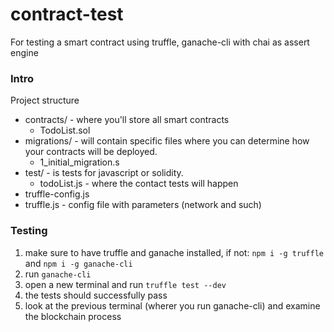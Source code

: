 # contract-test

For testing a smart contract using truffle, ganache-cli with chai as assert engine

### Intro

Project structure


- contracts/ - where you'll store all smart contracts
    - TodoList.sol
- migrations/  - will contain specific files where you can determine how your contracts will be deployed.
    - 1_initial_migration.s
- test/  - is tests for javascript or solidity.
    - todoList.js - where the contact tests will happen
- truffle-config.js 
- truffle.js - config file with parameters (network and such)

### Testing

1. make sure to have truffle and ganache installed, if not:
    `npm i -g truffle` and `npm i -g ganache-cli`
2. run `ganache-cli` 
3. open a new terminal and run `truffle test --dev`
4. the tests should successfully pass
5. look at the previous terminal (wherer you run ganache-cli) and examine the blockchain process
